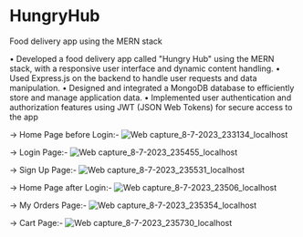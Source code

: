 # HungryHub
Food delivery app using the MERN stack 

• Developed a food delivery app called "Hungry Hub" using the MERN stack, with a responsive user interface and dynamic content
handling.
• Used Express.js on the backend to handle user requests and data manipulation.
• Designed and integrated a MongoDB database to efficiently store and manage application data.
• Implemented user authentication and authorization features using JWT (JSON Web Tokens) for secure access to the app

-> Home Page before Login:-
![Web capture_8-7-2023_233134_localhost](https://github.com/Bhavesh20Patel/HungryHub/assets/101475153/4be83c67-32b2-4346-89c5-20bb89c67116)

-> Login Page:-
![Web capture_8-7-2023_235455_localhost](https://github.com/Bhavesh20Patel/HungryHub/assets/101475153/661a16a9-8f9b-4c76-9a1d-41caee328140)

-> Sign Up Page:-
![Web capture_8-7-2023_235531_localhost](https://github.com/Bhavesh20Patel/HungryHub/assets/101475153/ae3d7a85-83f1-43cd-b997-981e8c2f4449)

-> Home Page after Login:-
![Web capture_8-7-2023_23506_localhost](https://github.com/Bhavesh20Patel/HungryHub/assets/101475153/9be801a5-e04b-4857-9d17-048d4d59e5b7)

-> My Orders Page:-
![Web capture_8-7-2023_235354_localhost](https://github.com/Bhavesh20Patel/HungryHub/assets/101475153/838378fe-be49-47ad-beec-92ca5b9290b7)

-> Cart Page:-
![Web capture_8-7-2023_235730_localhost](https://github.com/Bhavesh20Patel/HungryHub/assets/101475153/4a2f3f4d-7e06-44e0-8adc-5deb9f55ab4f)




